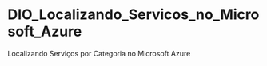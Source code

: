 # DIO_Localizando_Servicos_no_Microsoft_Azure
Localizando Serviços por Categoria no Microsoft Azure
